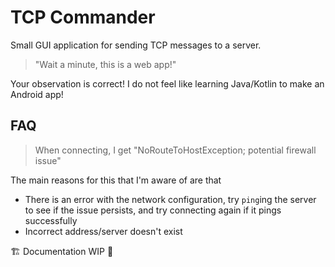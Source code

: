# TCP Commander

Small GUI application for sending TCP messages to a server.

> "Wait a minute, this is a web app!"  

Your observation is correct! I do not feel like learning Java/Kotlin to make an Android app!

## FAQ

> When connecting, I get "NoRouteToHostException; potential firewall issue"

The main reasons for this that I'm aware of are that
- There is an error with the network configuration, try `ping`ing the server to see if the
issue persists, and try connecting again if it pings successfully
- Incorrect address/server doesn't exist

🏗️ Documentation WIP 🚧
